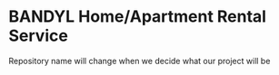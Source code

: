 # BANDYL Home/Apartment Rental Service
Repository name will change when we decide what our project will be
